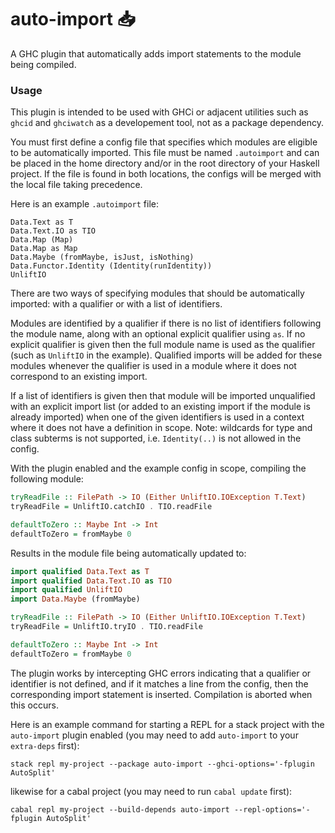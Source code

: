 # auto-import :inbox_tray:

A GHC plugin that automatically adds import statements to the module being compiled.

### Usage

This plugin is intended to be used with GHCi or adjacent utilities such as
`ghcid` and `ghciwatch` as a developement tool, not as a package dependency.

You must first define a config file that specifies which modules are eligible
to be automatically imported. This file must be named `.autoimport` and can be
placed in the home directory and/or in the root directory of your Haskell
project. If the file is found in both locations, the configs will be merged
with the local file taking precedence.

Here is an example `.autoimport` file:

```
Data.Text as T
Data.Text.IO as TIO
Data.Map (Map)
Data.Map as Map
Data.Maybe (fromMaybe, isJust, isNothing)
Data.Functor.Identity (Identity(runIdentity))
UnliftIO
```

There are two ways of specifying modules that should be automatically imported:
with a qualifier or with a list of identifiers.

Modules are identified by a qualifier if there is no list of identifiers
following the module name, along with an optional explicit qualifier using
`as`. If no explicit qualifier is given then the full module name is used as
the qualifier (such as `UnliftIO` in the example). Qualified imports will be
added for these modules whenever the qualifier is used in a module where it
does not correspond to an existing import.

If a list of identifiers is given then that module will be imported unqualified
with an explicit import list (or added to an existing import if the module is
already imported) when one of the given identifiers is used in a context where
it does not have a definition in scope. Note: wildcards for type and class
subterms is not supported, i.e. `Identity(..)` is not allowed in the config.

With the plugin enabled and the example config in scope, compiling the
following module:

```haskell
tryReadFile :: FilePath -> IO (Either UnliftIO.IOException T.Text)
tryReadFile = UnliftIO.catchIO . TIO.readFile

defaultToZero :: Maybe Int -> Int
defaultToZero = fromMaybe 0
```

Results in the module file being automatically updated to:

```haskell
import qualified Data.Text as T
import qualified Data.Text.IO as TIO
import qualified UnliftIO
import Data.Maybe (fromMaybe)

tryReadFile :: FilePath -> IO (Either UnliftIO.IOException T.Text)
tryReadFile = UnliftIO.tryIO . TIO.readFile

defaultToZero :: Maybe Int -> Int
defaultToZero = fromMaybe 0
```

The plugin works by intercepting GHC errors indicating that a qualifier or
identifier is not defined, and if it matches a line from the config, then the
corresponding import statement is inserted. Compilation is aborted when this
occurs.

Here is an example command for starting a REPL for a stack project with the
`auto-import` plugin enabled (you may need to add `auto-import` to your
`extra-deps` first):

```
stack repl my-project --package auto-import --ghci-options='-fplugin AutoSplit'
```

likewise for a cabal project (you may need to run `cabal update` first):

```
cabal repl my-project --build-depends auto-import --repl-options='-fplugin AutoSplit'
```
